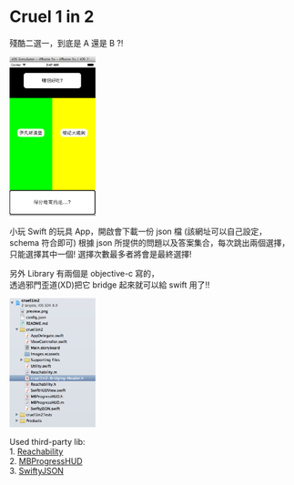 
# Cruel 1 in 2 
殘酷二選一，到底是 A 還是 B ?!

<img width=30% height=30% src="preview.png" />

小玩 Swift 的玩具 App，開啟會下載一份 json 檔 (該網址可以自己設定，schema 符合即可)
根據 json 所提供的問題以及答案集合，每次跳出兩個選擇，只能選擇其中一個!
選擇次數最多者將會是最終選擇!

另外 Library 有兩個是 objective-c 寫的，  
透過邪門歪道(XD)把它 bridge 起來就可以給 swift 用了!!

<img width=30% height=30% src="bridge.png" />

Used third-party lib:  
    1. [Reachability](https://github.com/tonymillion/Reachability)  
    2. [MBProgressHUD](https://github.com/jdg/MBProgressHUD)  
    3. [SwiftyJSON](https://github.com/lingoer/SwiftyJSON)  